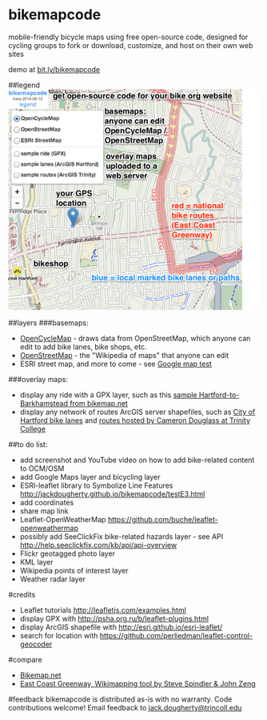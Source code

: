 bikemapcode
===========

mobile-friendly bicycle maps using free open-source code, designed for cycling groups to fork or download, customize, and host on their own web sites

demo at [bit.ly/bikemapcode](http://jackdougherty.github.io/bikemapcode)

##legend
![legend](https://raw.githubusercontent.com/JackDougherty/bikemapcode/master/images/legend.png "legend")

##layers
###basemaps:
- [OpenCycleMap](http://www.opencyclemap.org/) - draws data from OpenStreetMap, which anyone can edit to add bike lanes, bike shops, etc.
- [OpenStreetMap](http://www.openstreetmap.org/) - the "Wikipedia of maps" that anyone can edit
- ESRI street map, and more to come - see [Google map test](http://jackdougherty.github.io/bikemapcode/testG.html)

###overlay maps:
- display any ride with a GPX layer, such as this [sample Hartford-to-Barkhamstead from bikemap.net](http://www.bikemap.net/en/route/545627-hilly-loop-from-hartford-to-barkhamsted-reservoir)
- display any network of routes ArcGIS server shapefiles, such as [City of Hartford bike lanes](http://gis1.hartford.gov/arcgis/rest/services/OpenData_Community/MapServer/9) and [routes hosted by Cameron Douglass at Trinity College](http://services1.arcgis.com/5rblLCKLgS4Td60j/ArcGIS/rest/services/04212014online/FeatureServer)

##to do list:
- add screenshot and YouTube video on how to add bike-related content to OCM/OSM
- add Google Maps layer and bicycling layer
- ESRI-leaflet library to Symbolize Line Features http://jackdougherty.github.io/bikemapcode/testE3.html
- add coordinates
- share map link
- Leaflet-OpenWeatherMap https://github.com/buche/leaflet-openweathermap
- possibly add SeeClickFix bike-related hazards layer - see API http://help.seeclickfix.com/kb/api/api-overview
- Flickr geotagged photo layer
- KML layer
- Wikipedia points of interest layer
- Weather radar layer

#credits
- Leaflet tutorials http://leafletjs.com/examples.html
- display GPX with http://psha.org.ru/b/leaflet-plugins.html
- display ArcGIS shapefile with http://esri.github.io/esri-leaflet/
- search for location with https://github.com/perliedman/leaflet-control-geocoder

#compare
- [Bikemap.net](http://bikemap.net/en)
- [East Coast Greenway, Wikimapping tool by Steve Spindler & John Zeng](http://map.greenway.org/)

#feedback
bikemapcode is distributed as-is with no warranty. Code contributions welcome! Email feedback to jack.dougherty@trincoll.edu
